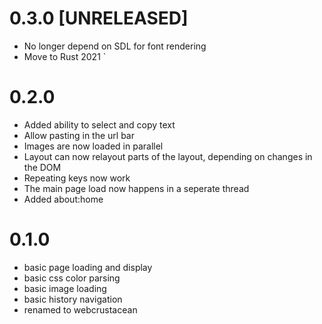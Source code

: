 0.3.0 [UNRELEASED]
===================
- No longer depend on SDL for font rendering
- Move to Rust 2021
`

0.2.0
===================
- Added ability to select and copy text
- Allow pasting in the url bar
- Images are now loaded in parallel
- Layout can now relayout parts of the layout, depending on changes in the DOM
- Repeating keys now work
- The main page load now happens in a seperate thread
- Added about:home


0.1.0
===================

- basic page loading and display
- basic css color parsing
- basic image loading
- basic history navigation
- renamed to webcrustacean
